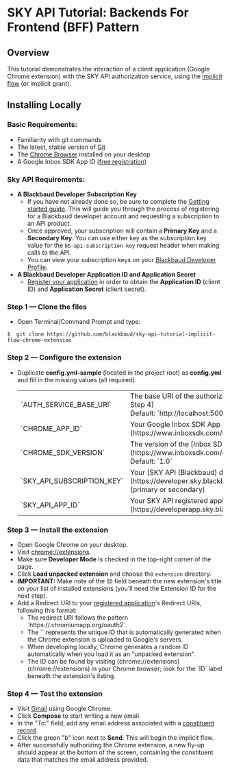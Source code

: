 # SKY API Tutorial: Backends For Frontend (BFF) Pattern

## Overview
This tutorial demonstrates the interaction of a client application (Google Chrome extension) with the SKY API authorization service, using the [implicit flow](https://tools.ietf.org/html/rfc6749#section-1.3.2) (or implicit grant).

## Installing Locally

### Basic Requirements:

- Familiarity with git commands
- The latest, stable version of [Git](https://git-scm.com/)
- The [Chrome Browser](https://www.google.com/chrome/browser/desktop/) installed on your desktop
- A Google Inbox SDK App ID ([free registration](https://www.inboxsdk.com/register))

### Sky API Requirements:

- **A Blackbaud Developer Subscription Key**
    - If you have not already done so, be sure to complete the [Getting started guide](https://apidocs.sky.blackbaud.com/docs/getting-started/). This will guide you through the process of registering for a Blackbaud developer account and requesting a subscription to an API product.
    - Once approved, your subscription will contain a **Primary Key** and a **Secondary Key**.  You can use either key as the subscription key value for the `bb-api-subscription-key` request header when making calls to the API.
    - You can view your subscription keys on your [Blackbaud Developer Profile](https://developer.sky.blackbaud.com/developer).
- **A Blackbaud Developer Application ID and Application Secret**
    - [Register your application](https://developerapp.sky.blackbaud.com/applications) in order to obtain the **Application ID** (client ID) and **Application Secret** (client secret).


### Step 1 — Clone the files
- Open Terminal/Command Prompt and type:
```
$  git clone https://github.com/blackbaud/sky-api-tutorial-implicit-flow-chrome-extension
```

### Step 2 — Configure the extension
- Duplicate **config.yml-sample** (located in the project root) as **config.yml** and fill in the missing values (all required).
    <table>
        <tr>
            <td>`AUTH_SERVICE_BASE_URI`</td>
            <td>
                The base URI of the authorization microservice (see Step 4)<br>
                Default: `http://localhost:5000/`
            </td>
        </tr>
        <tr>
            <td>`CHROME_APP_ID`</td>
            <td>Your Google Inbox SDK App ID ([free registration](https://www.inboxsdk.com/register)).</td>
        </tr>
        <tr>
            <td>`CHROME_SDK_VERSION`</td>
            <td>The version of the [Inbox SDK](https://www.inboxsdk.com/docs/#InboxSDK) to use.<br>Default: `1.0`</td>
        </tr>
        <tr>
            <td>`SKY_API_SUBSCRIPTION_KEY`</td>
            <td>Your [SKY API (Blackbaud) developer subscription key](https://developer.sky.blackbaud.com/developer) (primary or secondary)</td>
        </tr>
        <tr>
            <td>`SKY_API_APP_ID`</td>
            <td>Your SKY API registered application's [Application ID](https://developerapp.sky.blackbaud.com/applications)</td>
        </tr>
    </table>

### Step 3 — Install the extension
- Open Google Chrome on your desktop.
- Visit [chrome://extensions](chrome://extensions).
- Make sure **Developer Mode** is checked in the top-right corner of the page.
- Click **Load unpacked extension** and choose the `extension` directory.
- **IMPORTANT:** Make note of the `ID` field beneath the new extension's title on your list of installed extensions (you'll need the Extension ID for the next step).
- Add a Redirect URI to your [registered application](https://developerapp.sky.blackbaud.com/applications)'s Redirect URIs, following this format:<br>
  <ul>
    <li>The redirect URI follows the pattern `https://<extension-id>.chromiumapp.org/oauth2`.</li>
    <li>The `<extension-id>` represents the unique ID that is automatically generated when the Chrome extension is uploaded to Google's servers.</li>
    <li>When developing locally, Chrome generates a random ID automatically when you load it as an "unpacked extension".</li>
    <li>The ID can be found by visiting [chrome://extensions](chrome://extensions) in your Chrome browser; look for the `ID` label beneath the extension's listing.</li>
  </ul>

### Step 4 — Test the extension
- Visit [Gmail](http://mail.google.com/) using Google Chrome.
- Click **Compose** to start writing a new email.
- In the "To:" field, add any email address associated with a [constituent record](https://renxt.blackbaud.com/lists/constituents).
- Click the green "b" icon next to **Send**. This will begin the implicit flow.
- After successfully authorizing the Chrome extension, a new fly-up should appear at the bottom of the screen, containing the constituent data that matches the email address provided.

